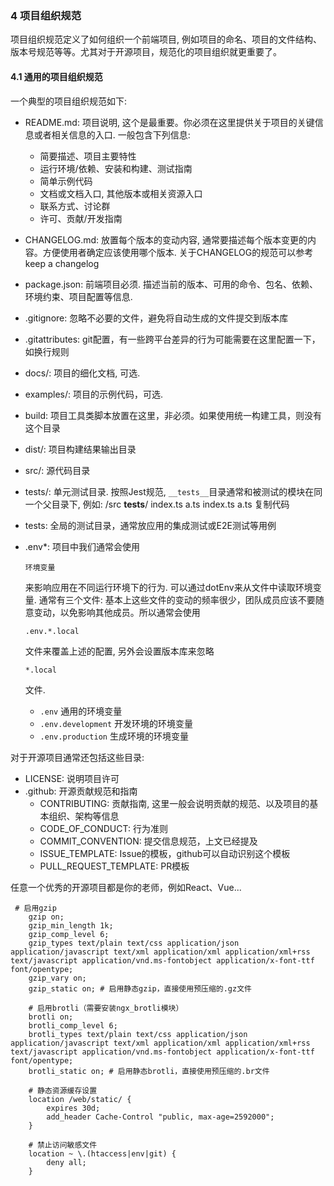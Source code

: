 ### 4 项目组织规范

项目组织规范定义了如何组织一个前端项目, 例如项目的命名、项目的文件结构、版本号规范等等。尤其对于开源项目，规范化的项目组织就更重要了。

#### 4.1 通用的项目组织规范

一个典型的项目组织规范如下:

- README.md: 项目说明, 这个是最重要。你必须在这里提供关于项目的关键信息或者相关信息的入口. 一般包含下列信息:

  - 简要描述、项目主要特性
  - 运行环境/依赖、安装和构建、测试指南
  - 简单示例代码
  - 文档或文档入口, 其他版本或相关资源入口
  - 联系方式、讨论群
  - 许可、贡献/开发指南

- CHANGELOG.md: 放置每个版本的变动内容, 通常要描述每个版本变更的内容。方便使用者确定应该使用哪个版本. 关于CHANGELOG的规范可以参考keep a changelog

- package.json: 前端项目必须. 描述当前的版本、可用的命令、包名、依赖、环境约束、项目配置等信息.

- .gitignore: 忽略不必要的文件，避免将自动生成的文件提交到版本库

- .gitattributes: git配置，有一些跨平台差异的行为可能需要在这里配置一下，如换行规则

- docs/: 项目的细化文档, 可选.

- examples/: 项目的示例代码，可选.

- build: 项目工具类脚本放置在这里，非必须。如果使用统一构建工具，则没有这个目录

- dist/: 项目构建结果输出目录

- src/: 源代码目录

- tests/: 单元测试目录. 按照Jest规范, `__tests__`目录通常和被测试的模块在同一个父目录下, 例如: /src  __tests__/    index.ts    a.ts  index.ts  a.ts 复制代码

- tests: 全局的测试目录，通常放应用的集成测试或E2E测试等用例

- .env*: 项目中我们通常会使用

  ```
  环境变量
  ```

  来影响应用在不同运行环境下的行为. 可以通过dotEnv来从文件中读取环境变量. 通常有三个文件: 基本上这些文件的变动的频率很少，团队成员应该不要随意变动，以免影响其他成员。所以通常会使用

  ```
  .env.*.local
  ```

  文件来覆盖上述的配置, 另外会设置版本库来忽略

  ```
  *.local
  ```

  文件.

  - `.env` 通用的环境变量
  - `.env.development` 开发环境的环境变量
  - `.env.production` 生成环境的环境变量

对于开源项目通常还包括这些目录:

- LICENSE: 说明项目许可
- .github: 开源贡献规范和指南
  - CONTRIBUTING: 贡献指南, 这里一般会说明贡献的规范、以及项目的基本组织、架构等信息
  - CODE_OF_CONDUCT: 行为准则
  - COMMIT_CONVENTION: 提交信息规范，上文已经提及
  - ISSUE_TEMPLATE: Issue的模板，github可以自动识别这个模板
  - PULL_REQUEST_TEMPLATE: PR模板

任意一个优秀的开源项目都是你的老师，例如React、Vue...



```
 # 启用gzip
    gzip on;
    gzip_min_length 1k;
    gzip_comp_level 6;
    gzip_types text/plain text/css application/json application/javascript text/xml application/xml application/xml+rss text/javascript application/vnd.ms-fontobject application/x-font-ttf font/opentype;
    gzip_vary on;
    gzip_static on; # 启用静态gzip，直接使用预压缩的.gz文件
    
    # 启用brotli（需要安装ngx_brotli模块）
    brotli on;
    brotli_comp_level 6;
    brotli_types text/plain text/css application/json application/javascript text/xml application/xml application/xml+rss text/javascript application/vnd.ms-fontobject application/x-font-ttf font/opentype;
    brotli_static on; # 启用静态brotli，直接使用预压缩的.br文件
    
    # 静态资源缓存设置
    location /web/static/ {
        expires 30d;
        add_header Cache-Control "public, max-age=2592000";
    }
    
    # 禁止访问敏感文件
    location ~ \.(htaccess|env|git) {
        deny all;
    }
```

